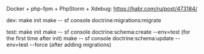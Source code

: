 Docker + php-fpm + PhpStorm + Xdebug: https://habr.com/ru/post/473184/

dev:
    make init
    make -- sf console doctrine:migrations:migrate

test:
    make init
    make -- sf console doctrine:schema:create --env=test            (for the first time after init)
    make -- sf console doctrine:schema:update --env=test --force    (after adding migrations)
